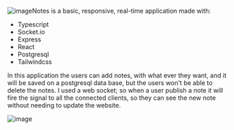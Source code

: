 ![image](https://github.com/user-attachments/assets/bf116806-a99c-4f95-a21c-40ffa3fb329f)Notes is a basic, responsive, real-time application made with:
  - Typescript
  - Socket.io
  - Express
  - React
  - Postgresql
  - Tailwindcss

In this application the users can add notes, with what ever they want, and it will be saved on a postgresql data base, but the users won't be able to delete the notes.
I used a web socket; so when a user publish a note it will fire the signal to all the connected clients, so they can see the new note without needing to update the website.

![image](https://github.com/user-attachments/assets/21447015-2cba-4a00-b5de-002d2835897b)
